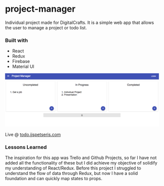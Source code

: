
# project-manager
Individual project made for DigitalCrafts. It is a simple web app that allows the user to manage a project or todo list.

### Built with
 * React
 * Redux
 * Firebase
 * Material UI
 
![Project Manager](/screenshot.png)

Live @ [todo.jjspetseris.com](https://todo.jjspetseris.com)

### Lessons Learned
The inspiration for this app was Trello and Github Projects, so far I have not added all the functionality of these but I did achieve my objective of solidify my understanding of React/Redux. Before this project I struggled to understand the flow of data through Redux, but now I have a solid foundation and can quickly map states to props.
